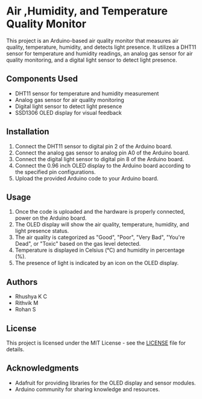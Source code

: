 # Air ,Humidity, and Temperature Quality Monitor

This project is an Arduino-based air quality monitor that measures air quality, temperature, humidity, and detects light presence. It utilizes a DHT11 sensor for temperature and humidity readings, an analog gas sensor for air quality monitoring, and a digital light sensor to detect light presence.

## Components Used

- DHT11 sensor for temperature and humidity measurement
- Analog gas sensor for air quality monitoring
- Digital light sensor to detect light presence
- SSD1306 OLED display for visual feedback

## Installation

1. Connect the DHT11 sensor to digital pin 2 of the Arduino board.
2. Connect the analog gas sensor to analog pin A0 of the Arduino board.
3. Connect the digital light sensor to digital pin 8 of the Arduino board.
4. Connect the 0.96 inch  OLED display to the Arduino board according to the specified pin configurations.
5. Upload the provided Arduino code  to your Arduino board.

## Usage

1. Once the code is uploaded and the hardware is properly connected, power on the Arduino board.
2. The OLED display will show the air quality, temperature, humidity, and light presence status.
3. The air quality is categorized as "Good", "Poor", "Very Bad", "You're Dead", or "Toxic" based on the gas level detected.
4. Temperature is displayed in Celsius (°C) and humidity in percentage (%).
5. The presence of light is indicated by an icon on the OLED display.

## Authors

- Rhushya K C
- Rithvik M
- Rohan S

## License

This project is licensed under the MIT License - see the [LICENSE](LICENSE) file for details.

## Acknowledgments

- Adafruit for providing libraries for the OLED display and sensor modules.
- Arduino community for sharing knowledge and resources.

